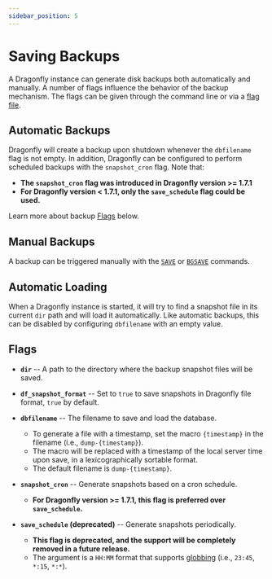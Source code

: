 ```yaml
---
sidebar_position: 5
---
```


# Saving Backups

A Dragonfly instance can generate disk backups both automatically and manually.
A number of flags influence the behavior of the backup mechanism. The flags can be given through
the command line or via a [flag file](../getting-started/binary.md#flag-files).

## Automatic Backups

Dragonfly will create a backup upon shutdown whenever the `dbfilename` flag is not empty.
In addition, Dragonfly can be configured to perform scheduled backups with the `snapshot_cron` flag.
Note that:

- **The `snapshot_cron` flag was introduced in Dragonfly version >= 1.7.1**
- **For Dragonfly version < 1.7.1, only the `save_schedule` flag could be used.**

Learn more about backup [Flags](#flags) below.

## Manual Backups

A backup can be triggered manually with the [`SAVE`](../command-reference/server-management/save.md) or [`BGSAVE`](../command-reference/server-management/bgsave.md) commands.

## Automatic Loading

When a Dragonfly instance is started, it will try to find a snapshot file in its current `dir` path and will load it automatically.
Like automatic backups, this can be disabled by configuring `dbfilename` with an empty value.

## Flags

- **`dir`** -- A path to the directory where the backup snapshot files will be saved.

- **`df_snapshot_format`** -- Set to `true` to save snapshots in Dragonfly file format, `true` by default.

- **`dbfilename`** -- The filename to save and load the database.
  - To generate a file with a timestamp, set the macro `{timestamp}` in the filename (i.e., `dump-{timestamp}`).
  - The macro will be replaced with a timestamp of the local server time upon save, in a lexicographically sortable format.
  - The default filename is `dump-{timestamp}`.

- **`snapshot_cron`** -- Generate snapshots based on a cron schedule.
  - **For Dragonfly version >= 1.7.1, this flag is preferred over `save_schedule`.**

- **`save_schedule` (deprecated)** -- Generate snapshots periodically.
  - **This flag is deprecated, and the support will be completely removed in a future release.**
  - The argument is a `HH:MM` format that supports [globbing](https://en.wikipedia.org/wiki/Glob_(programming)) (i.e., `23:45`, `*:15`, `*:*`).
